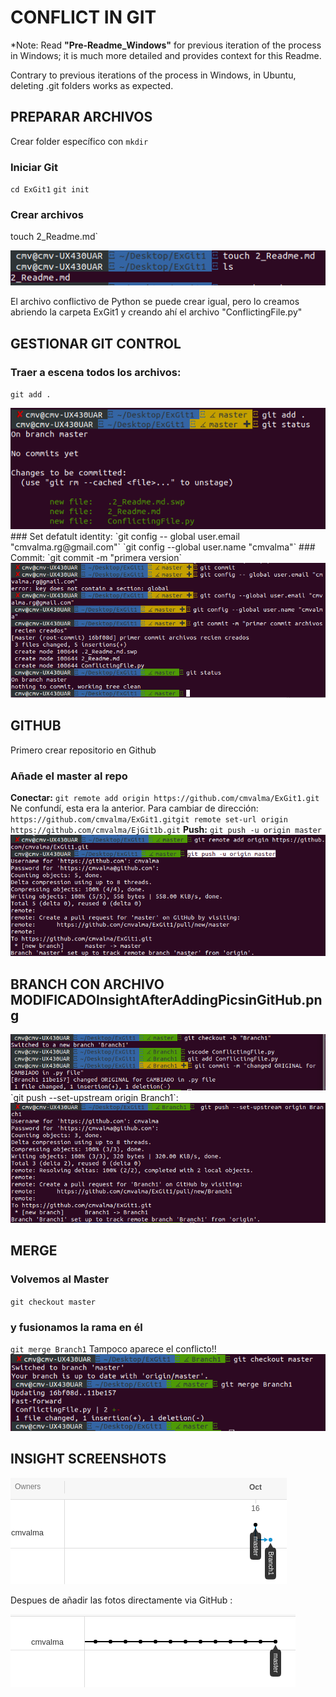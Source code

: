 # CONFLICT IN GIT

*Note: Read __"Pre-Readme_Windows"__ for previous iteration of the process in Windows; it is much more detailed and provides context for this Readme.

Contrary to previous iterations of the process in Windows, in Ubuntu, deleting .git folders works as expected.

## PREPARAR ARCHIVOS
Crear folder específico con `mkdir`
### Iniciar Git 
`cd ExGit1`
`git init` 

### Crear archivos
touch 2_Readme.md`

<img src="/Pictures/IMG1.png"/> 
      

El archivo conflictivo de Python se puede crear igual, pero lo creamos abriendo la carpeta ExGit1 y creando ahí el archivo "ConflictingFile.py"

## GESTIONAR GIT CONTROL
### Traer a escena todos los archivos:
`git add .`

<img src="/Pictures/IMG2.png"/> 
### Set defatult identity:
`git config -- global user.email "cmvalma.rg@gmail.com"`
`git config --global user.name "cmvalma"`
### Commit:
`git commit -m "primera version`
<img src="/Pictures/IMG3.png"/> 

## GITHUB 
Primero crear repositorio en Github 
### Añade el master al repo
**Conectar:** 
 `git remote add origin https://github.com/cmvalma/ExGit1.git`
Ne confundí, esta era la anterior. Para cambiar de dirección:
`https://github.com/cmvalma/ExGit1.gitgit remote set-url origin  https://github.com/cmvalma/EjGit1b.git`
**Push:**
`git push -u origin master`
<img src="/Pictures/IMG4.png"/> 

## BRANCH CON ARCHIVO MODIFICADOInsightAfterAddingPicsinGitHub.png

<img src="/Pictures/IMG5.png"/> 
`git push --set-upstream origin Branch1`:
<img src="/Pictures/IMG6.png"/> 

## MERGE 
### Volvemos al Master
`git checkout master`
### y fusionamos la rama en él
`git merge Branch1`
Tampoco aparece el conflicto!! 
<img src="/Pictures/IMG7.png"/> 

## INSIGHT SCREENSHOTS

<img src="/Pictures/Insight1.png"/>
      
Despues de añadir las fotos directamente via GitHub : 

<img src="/Pictures/InsightAfterAddingPicsinGitHub.png"/>
